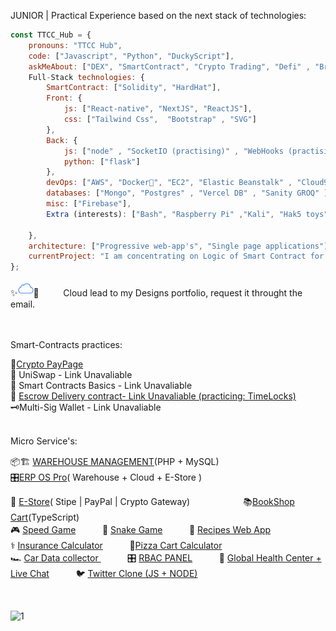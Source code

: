 

JUNIOR | Practical Experience based on the next stack of technologies:

```javascript
const TTCC_Hub = {
    pronouns: "TTCC Hub",
    code: ["Javascript", "Python", "DuckyScript"],
    askMeAbout: ["DEX", "SmartContract", "Crypto Trading", "Defi" , "Brand Building" , "SVG", "Design"],
    Full-Stack technologies: {
        SmartContract: ["Solidity", "HardHat"],
        Front: {
            js: ["React-native", "NextJS", "ReactJS"],
            css: ["Tailwind Css",  "Bootstrap" , "SVG"]
        },
        Back: {
            js: ["node" , "SocketIO (practising)" , "WebHooks (practising)" ],
            python: ["flask"]
        },
        devOps: ["AWS", "Docker🐳", "EC2", "Elastic Beanstalk" , "Cloud9" , "CodePipeline", "Stripe" , "PayPal" ],
        databases: ["Mongo", "Postgres" , "Vercel DB" , "Sanity GROQ" ],
        misc: ["Firebase"],
        Extra (interests): ["Bash", "Raspberry Pi" ,"Kali", "Hak5 toys"]

    },
    architecture: ["Progressive web-app's", "Single page applications"],
    currentProject: "I am concentrating on Logic of Smart Contract for DEX Web-App marketplace",
};
```

✨[<img src='/iCloud.png' alt='website' top='5' height='25'>](theytheythey@yahoo.com)🌙ㅤㅤㅤCloud lead to my Designs portfolio, request it throught the email.  

<br>

<br>
Smart-Contracts practices: 
<br>

🧾[Crypto PayPage](https://github.com/ttcchub/web3-ecom-cryptogateway)
<br> 
💱 UniSwap - Link Unavaliable
<br>
📑 Smart Contracts Basics - Link Unavaliable
<br>
🔄 [Escrow Delivery contract- Link Unavaliable (practicing: TimeLocks)](https://github.com/ttcchub/escrow-contract-shipping)
<br>
🗝️Multi-Sig Wallet - Link Unavaliable
<br>

<br>
Micro Service's: 
<br>

📦🏗️ [WAREHOUSE MANAGEMENT](https://github.com/ttcchub/ONLINE-INVENTORY-MANAGEMENT-SOFTWARE-V2-PHP)(PHP + MySQL)ㅤㅤㅤ  
🎛️[ERP OS Pro](https://github.com/ttcchub/)( Warehouse + Cloud + E-Store )ㅤㅤㅤ  

🧦 [E-Store](https://gutta-store-sigma.vercel.app/)( Stipe | PayPal | Crypto Gateway)ㅤㅤㅤ   ㅤㅤㅤ  📚[BookShop Cart](https://bookishshop.netlify.app)(TypeScript)ㅤ <br>
🎮 [Speed Game](https://public.bc.fi/s2200198/speedGame/)ㅤㅤㅤ 🐍 [Snake Game](https://public.bc.fi/s2200198/snake/)ㅤㅤㅤ 🍣 [Recipes Web App ](https://recipes-web-app-ten.vercel.app/)
<br>
⚕️ [Insurance Calculator](https://public.bc.fi/s2200198/Insurance/)ㅤㅤㅤ 🍕[Pizza Cart Calculator](https://public.bc.fi/s2200198/pizza2/pizza.html)
<br>
🏎️ [Car Data collector ](https://public.bc.fi/s2200198/carDb/)ㅤㅤㅤ 🎛️ [RBAC PANEL](https://github.com/ttcchub/RBAC---panel/tree/main/RBAC)ㅤㅤㅤ 🩻 [Global Health Center + Live Chat](https://github.com/ttcchub/health--recontr)ㅤㅤㅤ 🐦 [Twitter Clone (JS + NODE)](https://github.com/ttcchub/Twitter-Clone)



<br>


![1](https://user-images.githubusercontent.com/79540594/214652998-066f2341-5b57-46b4-ad52-4c810717510a.jpg)

